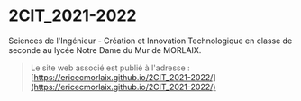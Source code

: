 # 2CIT_2021-2022

Sciences de l'Ingénieur - Création et Innovation Technologique en classe de seconde au lycée Notre Dame du Mur de MORLAIX.

> Le site web associé est publié à l'adresse : [https://ericecmorlaix.github.io/2CIT_2021-2022/](https://ericecmorlaix.github.io/2CIT_2021-2022/)

